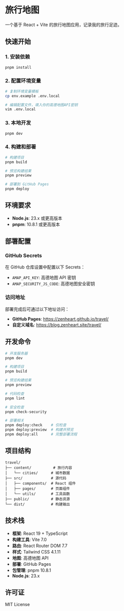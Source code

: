 # 旅行地图

一个基于 React + Vite 的旅行地图应用，记录我的旅行足迹。

## 快速开始

### 1. 安装依赖

```bash
pnpm install
```

### 2. 配置环境变量

```bash
# 复制环境变量模板
cp env.example .env.local

# 编辑配置文件，填入你的高德地图API密钥
vim .env.local
```

### 3. 本地开发

```bash
pnpm dev
```

### 4. 构建和部署

```bash
# 构建项目
pnpm build

# 预览构建结果
pnpm preview

# 部署到 GitHub Pages
pnpm deploy
```

## 环境要求

- **Node.js**: 23.x 或更高版本
- **pnpm**: 10.8.1 或更高版本

## 部署配置

### GitHub Secrets

在 GitHub 仓库设置中配置以下 Secrets：

- `AMAP_API_KEY`: 高德地图 API 密钥
- `AMAP_SECURITY_JS_CODE`: 高德地图安全密钥

### 访问地址

部署完成后可通过以下地址访问：

- **GitHub Pages**: <https://zenheart.github.io/travel/>
- **自定义域名**: <https://blog.zenheart.site/travel/>

## 开发命令

```bash
# 开发服务器
pnpm dev

# 构建项目
pnpm build

# 预览构建结果
pnpm preview

# 代码检查
pnpm lint

# 安全检查
pnpm check-security

# 部署相关
pnpm deploy:check    # 仅检查
pnpm deploy:preview  # 构建并预览
pnpm deploy:all      # 完整部署流程
```

## 项目结构

```
travel/
├── content/          # 旅行内容
│   └── cities/      # 城市数据
├── src/             # 源代码
│   ├── components/  # React 组件
│   ├── pages/       # 页面组件
│   └── utils/       # 工具函数
├── public/          # 静态资源
└── dist/            # 构建输出
```

## 技术栈

- **框架**: React 19 + TypeScript
- **构建工具**: Vite 7.0
- **路由**: React Router DOM 7.7
- **样式**: Tailwind CSS 4.1.11
- **地图**: 高德地图 API
- **部署**: GitHub Pages
- **包管理**: pnpm 10.8.1
- **Node.js**: 23.x

## 许可证

MIT License
